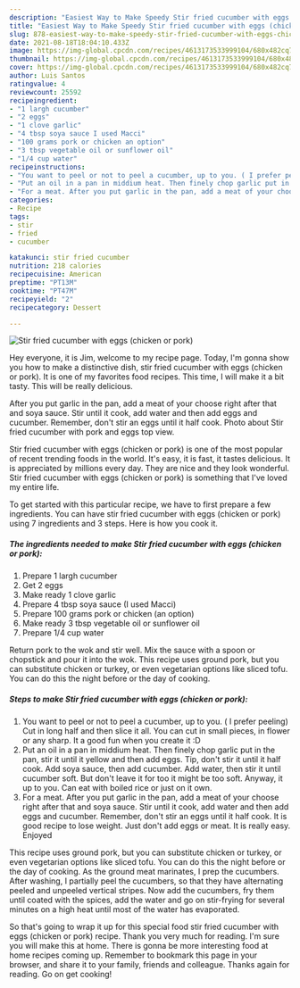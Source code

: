 ```yaml
---
description: "Easiest Way to Make Speedy Stir fried cucumber with eggs (chicken or pork)"
title: "Easiest Way to Make Speedy Stir fried cucumber with eggs (chicken or pork)"
slug: 878-easiest-way-to-make-speedy-stir-fried-cucumber-with-eggs-chicken-or-pork
date: 2021-08-18T18:04:10.433Z
image: https://img-global.cpcdn.com/recipes/4613173533999104/680x482cq70/stir-fried-cucumber-with-eggs-chicken-or-pork-recipe-main-photo.jpg
thumbnail: https://img-global.cpcdn.com/recipes/4613173533999104/680x482cq70/stir-fried-cucumber-with-eggs-chicken-or-pork-recipe-main-photo.jpg
cover: https://img-global.cpcdn.com/recipes/4613173533999104/680x482cq70/stir-fried-cucumber-with-eggs-chicken-or-pork-recipe-main-photo.jpg
author: Luis Santos
ratingvalue: 4
reviewcount: 25592
recipeingredient:
- "1 largh cucumber"
- "2 eggs"
- "1 clove garlic"
- "4 tbsp soya sauce I used Macci"
- "100 grams pork or chicken an option"
- "3 tbsp vegetable oil or sunflower oil"
- "1/4 cup water"
recipeinstructions:
- "You want to peel or not to peel a cucumber, up to you. ( I prefer peeling) Cut in long half and then slice it all. You can cut in small pieces, in flower or any sharp. It a good fun when you create it :D"
- "Put an oil in a pan in middium heat. Then finely chop garlic put in the pan, stir it until it yellow and then add eggs. Tip, don&#39;t stir it until it half cook. Add soya sauce, then add cucumber. Add water, then stir it until cucumber soft. But don&#39;t leave it for too it might be too soft. Anyway, it up to you. Can eat with boiled rice or just on it own."
- "For a meat. After you put garlic in the pan, add a meat of your choose right after that and soya sauce. Stir until it cook, add water and then add eggs and cucumber. Remember, don&#39;t stir an eggs until it half cook. It is good recipe to lose weight. Just don&#39;t add eggs or meat. It is really easy. Enjoyed"
categories:
- Recipe
tags:
- stir
- fried
- cucumber

katakunci: stir fried cucumber 
nutrition: 218 calories
recipecuisine: American
preptime: "PT13M"
cooktime: "PT47M"
recipeyield: "2"
recipecategory: Dessert

---
```



![Stir fried cucumber with eggs (chicken or pork)](https://img-global.cpcdn.com/recipes/4613173533999104/680x482cq70/stir-fried-cucumber-with-eggs-chicken-or-pork-recipe-main-photo.jpg)

Hey everyone, it is Jim, welcome to my recipe page. Today, I'm gonna show you how to make a distinctive dish, stir fried cucumber with eggs (chicken or pork). It is one of my favorites food recipes. This time, I will make it a bit tasty. This will be really delicious.

After you put garlic in the pan, add a meat of your choose right after that and soya sauce. Stir until it cook, add water and then add eggs and cucumber. Remember, don&#39;t stir an eggs until it half cook. Photo about Stir fried cucumber with pork and eggs top view.

Stir fried cucumber with eggs (chicken or pork) is one of the most popular of recent trending foods in the world. It's easy, it is fast, it tastes delicious. It is appreciated by millions every day. They are nice and they look wonderful. Stir fried cucumber with eggs (chicken or pork) is something that I've loved my entire life.


To get started with this particular recipe, we have to first prepare a few ingredients. You can have stir fried cucumber with eggs (chicken or pork) using 7 ingredients and 3 steps. Here is how you cook it.

<!--inarticleads1-->

##### The ingredients needed to make Stir fried cucumber with eggs (chicken or pork):

1. Prepare 1 largh cucumber
1. Get 2 eggs
1. Make ready 1 clove garlic
1. Prepare 4 tbsp soya sauce (I used Macci)
1. Prepare 100 grams pork or chicken (an option)
1. Make ready 3 tbsp vegetable oil or sunflower oil
1. Prepare 1/4 cup water


Return pork to the wok and stir well. Mix the sauce with a spoon or chopstick and pour it into the wok. This recipe uses ground pork, but you can substitute chicken or turkey, or even vegetarian options like sliced tofu. You can do this the night before or the day of cooking. 

<!--inarticleads2-->

##### Steps to make Stir fried cucumber with eggs (chicken or pork):

1. You want to peel or not to peel a cucumber, up to you. ( I prefer peeling) Cut in long half and then slice it all. You can cut in small pieces, in flower or any sharp. It a good fun when you create it :D
1. Put an oil in a pan in middium heat. Then finely chop garlic put in the pan, stir it until it yellow and then add eggs. Tip, don&#39;t stir it until it half cook. Add soya sauce, then add cucumber. Add water, then stir it until cucumber soft. But don&#39;t leave it for too it might be too soft. Anyway, it up to you. Can eat with boiled rice or just on it own.
1. For a meat. After you put garlic in the pan, add a meat of your choose right after that and soya sauce. Stir until it cook, add water and then add eggs and cucumber. Remember, don&#39;t stir an eggs until it half cook. It is good recipe to lose weight. Just don&#39;t add eggs or meat. It is really easy. Enjoyed


This recipe uses ground pork, but you can substitute chicken or turkey, or even vegetarian options like sliced tofu. You can do this the night before or the day of cooking. As the ground meat marinates, I prep the cucumbers. After washing, I partially peel the cucumbers, so that they have alternating peeled and unpeeled vertical stripes. Now add the cucumbers, fry them until coated with the spices, add the water and go on stir-frying for several minutes on a high heat until most of the water has evaporated. 

So that's going to wrap it up for this special food stir fried cucumber with eggs (chicken or pork) recipe. Thank you very much for reading. I'm sure you will make this at home. There is gonna be more interesting food at home recipes coming up. Remember to bookmark this page in your browser, and share it to your family, friends and colleague. Thanks again for reading. Go on get cooking!
